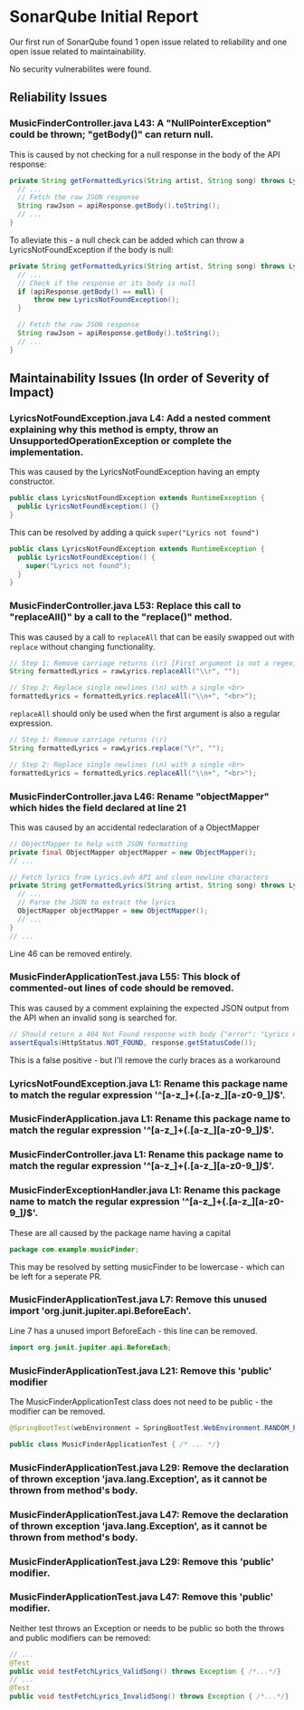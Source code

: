 # SonarQube Initial Report

Our first run of SonarQube found 1 open issue related to reliability and one open issue related to maintainability. 

No security vulnerabilites were found.

## Reliability Issues
### MusicFinderController.java L43: A "NullPointerException" could be thrown; "getBody()" can return null.

This is caused by not checking for a null response in the body of the API response:
```java
private String getFormattedLyrics(String artist, String song) throws LyricsNotFoundException, IOException {
  // ...
  // Fetch the raw JSON response
  String rawJson = apiResponse.getBody().toString();
  // ...
}
```

To alleviate this - a null check can be added which can throw a LyricsNotFoundException if the body is null:
```java
private String getFormattedLyrics(String artist, String song) throws LyricsNotFoundException, IOException {
  // ...
  // Check if the response or its body is null
  if (apiResponse.getBody() == null) {
      throw new LyricsNotFoundException();
  }

  // Fetch the raw JSON response
  String rawJson = apiResponse.getBody().toString();
  // ...
}
```

## Maintainability Issues (In order of Severity of Impact)
### LyricsNotFoundException.java L4: Add a nested comment explaining why this method is empty, throw an UnsupportedOperationException or complete the implementation.
This was caused by the LyricsNotFoundException having an empty constructor.
```java
public class LyricsNotFoundException extends RuntimeException {
  public LyricsNotFoundException() {}
}
```

This can be resolved by adding a quick `super("Lyrics not found")`
```java
public class LyricsNotFoundException extends RuntimeException {
  public LyricsNotFoundException() {
    super("Lyrics not found");
  }
}
```


### MusicFinderController.java L53: Replace this call to "replaceAll()" by a call to the "replace()" method.
This was caused by a call to `replaceAll` that can be easily swapped out with `replace` without changing functionality.
```java
// Step 1: Remove carriage returns (\r) [First argument is not a regex]
String formattedLyrics = rawLyrics.replaceAll("\\r", "");

// Step 2: Replace single newlines (\n) with a single <br>
formattedLyrics = formattedLyrics.replaceAll("\\n+", "<br>");
```
`replaceAll` should only be used when the first argument is also a regular expression.
```java
// Step 1: Remove carriage returns (\r)
String formattedLyrics = rawLyrics.replace("\r", "");

// Step 2: Replace single newlines (\n) with a single <br>
formattedLyrics = formattedLyrics.replaceAll("\\n+", "<br>");
```

### MusicFinderController.java L46: Rename "objectMapper" which hides the field declared at line 21
This was caused by an accidental redeclaration of a ObjectMapper
```java
// ObjectMapper to help with JSON formatting
private final ObjectMapper objectMapper = new ObjectMapper();
// ...

// Fetch lyrics from Lyrics.ovh API and clean newline characters
private String getFormattedLyrics(String artist, String song) throws LyricsNotFoundException, IOException {
  // ...
  // Parse the JSON to extract the lyrics
  ObjectMapper objectMapper = new ObjectMapper();
  // ...
}
// ...
```

Line 46 can be removed entirely.

### MusicFinderApplicationTest.java L55: This block of commented-out lines of code should be removed.
This was caused by a comment explaining the expected JSON output from the API when an invalid song is searched for. 
```java
// Should return a 404 Not Found response with body {"error": "Lyrics not found"}
assertEquals(HttpStatus.NOT_FOUND, response.getStatusCode());
```

This is a false positive - but I'll remove the curly braces as a workaround

### LyricsNotFoundException.java L1: Rename this package name to match the regular expression '^[a-z_]+(\.[a-z_][a-z0-9_]*)*$'.
### MusicFinderApplication.java L1: Rename this package name to match the regular expression '^[a-z_]+(\.[a-z_][a-z0-9_]*)*$'.
### MusicFinderController.java L1: Rename this package name to match the regular expression '^[a-z_]+(\.[a-z_][a-z0-9_]*)*$'.
### MusicFinderExceptionHandler.java L1: Rename this package name to match the regular expression '^[a-z_]+(\.[a-z_][a-z0-9_]*)*$'.

These are all caused by the package name having a capital
```java
package com.example.musicFinder;
```

This may be resolved by setting musicFinder to be lowercase - which can be left for a seperate PR.


### MusicFinderApplicationTest.java L7: Remove this unused import 'org.junit.jupiter.api.BeforeEach'.
Line 7 has a unused import BeforeEach - this line can be removed.
```java
import org.junit.jupiter.api.BeforeEach;
```

### MusicFinderApplicationTest.java L21: Remove this 'public' modifier
The MusicFinderApplicationTest class does not need to be public - the modifier can be removed.
```java
@SpringBootTest(webEnvironment = SpringBootTest.WebEnvironment.RANDOM_PORT)

public class MusicFinderApplicationTest { /* ... */}
```

### MusicFinderApplicationTest.java L29: Remove the declaration of thrown exception 'java.lang.Exception', as it cannot be thrown from method's body.
### MusicFinderApplicationTest.java L47: Remove the declaration of thrown exception 'java.lang.Exception', as it cannot be thrown from method's body.
### MusicFinderApplicationTest.java L29: Remove this 'public' modifier.
### MusicFinderApplicationTest.java L47: Remove this 'public' modifier.
Neither test throws an Exception or needs to be public so both the throws and public modifiers can be removed:
```java
// ...
@Test
public void testFetchLyrics_ValidSong() throws Exception { /*...*/}
// ...
@Test
public void testFetchLyrics_InvalidSong() throws Exception { /*...*/}
```

